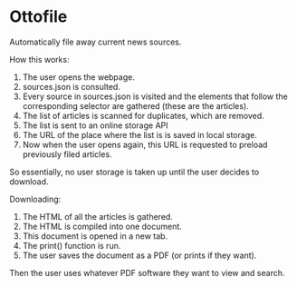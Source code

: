 # Ottofile
Automatically file away current news sources.

How this works:
1. The user opens the webpage.
2. sources.json is consulted.
3. Every source in sources.json is visited and the elements that follow the corresponding selector are gathered (these are the articles).
4. The list of articles is scanned for duplicates, which are removed.
5. The list is sent to an online storage API
6. The URL of the place where the list is is saved in local storage.
7. Now when the user opens again, this URL is requested to preload previously filed articles.

So essentially, no user storage is taken up until the user decides to download.

Downloading:
1. The HTML of all the articles is gathered.
2. The HTML is compiled into one document.
3. This document is opened in a new tab.
4. The print() function is run.
5. The user saves the document as a PDF (or prints if they want).

Then the user uses whatever PDF software they want to view and search.
